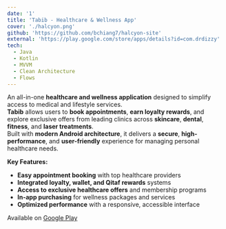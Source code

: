 ```yaml
---
date: '1'
title: 'Tabib - Healthcare & Wellness App'
cover: './halcyon.png'
github: 'https://github.com/bchiang7/halcyon-site'
external: 'https://play.google.com/store/apps/details?id=com.drdizzy'
tech:
  - Java
  - Kotlin
  - MVVM
  - Clean Architecture
  - Flows
---
```


<div align="left">

An all-in-one **healthcare and wellness application** designed to simplify access to medical and lifestyle services.  
**Tabib** allows users to **book appointments**, **earn loyalty rewards**, and explore exclusive offers from leading clinics across **skincare**, **dental**, **fitness**, and **laser treatments**.  
Built with **modern Android architecture**, it delivers a **secure**, **high-performance**, and **user-friendly** experience for managing personal healthcare needs.

**Key Features:**
- **Easy appointment booking** with top healthcare providers
- **Integrated loyalty, wallet, and Qitaf rewards** systems
- **Access to exclusive healthcare offers** and membership programs
- **In-app purchasing** for wellness packages and services
- **Optimized performance** with a responsive, accessible interface

Available on [Google Play](https://play.google.com/store/apps/details?id=com.drdizzy)

</div>